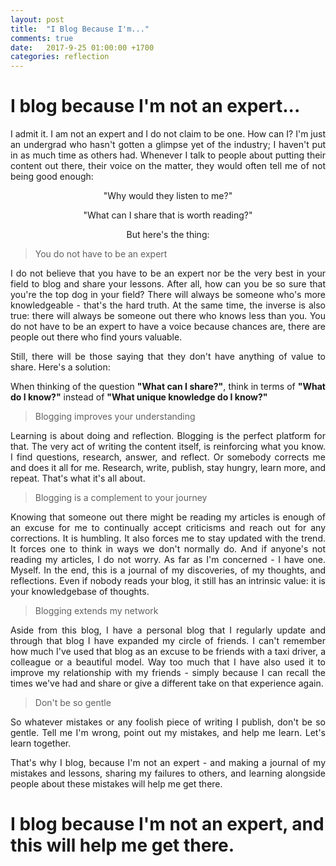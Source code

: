 ```yaml
---
layout: post
title:  "I Blog Because I'm..."
comments: true
date:   2017-9-25 01:00:00 +1700
categories: reflection
---
```


# I blog because I'm not an expert...

<p align="justify">I admit it. I am not an expert and I do not claim to be one. How can I? I'm just an undergrad who hasn't gotten a glimpse yet of the industry; I haven't put in as much time as others had. Whenever I talk to people about putting their content out there, their voice on the matter, they would often tell me of not being good enough:</p>

<center>

<p>"Why would they listen to me?"</p>

<p>"What can I share that is worth reading?"</p>

<p>But here's the thing:</p>

</center>

> You do not have to be an expert

<p align="justify">I do not believe that you have to be an expert nor be the very best in your field to blog and share your lessons. After all, how can you be so sure that you're the top dog in your field? There will always be someone who's more knowledgeable - that's the hard truth. At the same time, the inverse is also true: there will always be someone out there who knows less than you. You do not have to be an expert to have a voice because chances are, there are people out there who find yours valuable. </p>

<p align="justify">Still, there will be those saying that they don't have anything of value to share. Here's a solution:</p>

<p align="justify">When thinking of the question <strong>"What can I share?"</strong>, think in terms of <strong>"What do I know?"</strong> instead of <strong>"What unique knowledge do I know?"</strong></p>

> Blogging improves your understanding

<p align="justify">Learning is about doing and reflection. Blogging is the perfect platform for that. The very act of writing the content itself, is reinforcing what you know. I find questions, research, answer, and reflect. Or somebody corrects me and does it all for me. Research, write, publish, stay hungry, learn more, and repeat. That's what it's all about.</p>

> Blogging is a complement to your journey

<p align="justify">Knowing that someone out there might be reading my articles is enough of an excuse for me to continually accept criticisms and reach out for any corrections. It is humbling. It also forces me to stay updated with the trend. It forces one to think in ways we don't normally do. And if anyone's not reading my articles, I do not worry. As far as I'm concerned - I have one. Myself. In the end, this is a journal of my discoveries, of my thoughts, and reflections. Even if nobody reads your blog, it still has an intrinsic value: it is your knowledgebase of thoughts.</p>

> Blogging extends my network

<p align="justify">Aside from this blog, I have a personal blog that I regularly update and through that blog I have expanded my circle of friends. I can't remember how much I've used that blog as an excuse to be friends with a taxi driver, a colleague or a beautiful model. Way too much that I have also used it to improve my relationship with my friends - simply because I can recall the times we've had and share or give a different take on that experience again.</p>

> Don't be so gentle

<p align="justify">So whatever mistakes or any foolish piece of writing I publish, don't be so gentle. Tell me I'm wrong, point out my mistakes, and help me learn. Let's learn together.</p>

<p align="justify">That's why I blog, because I'm not an expert - and making a journal of my mistakes and lessons, sharing my failures to others, and learning alongside people about these mistakes will help me get there. </p>

# I blog because I'm not an expert, and this will help me get there.